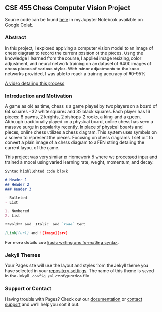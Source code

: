## CSE 455 Chess Computer Vision Project

Source code can be found [here](https://colab.research.google.com/drive/1OkZM3U4HsIIXVX5CmT4-wwfZzSpJKV-0?usp=sharing) in my Jupyter Notebook available on Google Colab.

### Abstract
In this project, I explored applying a computer vision model to an image of chess diagram to record the current position of the pieces. Using the knowledge I learned from the course, I applied image resizing, color adjustment, and neural network training on an dataset of 6400 images of chess pieces of various styles. With minor adjustments to the base networks provided, I was able to reach a training accuracy of 90-95%.

[A video detailing this process]()

### Introduction and Motivation
A game as old as time, chess is a game played by two players on a board of 64 squares - 32 white squares and 32 black squares. Each player has 16 pieces: 8 pawns, 2 knights, 2 bishops, 2 rooks, a king, and a queen. Although traditionally played on a physical board, online chess has seen a massive surge in popularity recently. In place of physical boards and pieces, online chess utilizes a chess diagram. This system uses symbols on a screen to represent the pieces. Focusing on chess diagrams, I set out to convert a plain image of a chess diagram to a FEN string detailing the current layout of the game.

This project was very similar to Homework 5 where we processed input and trained a model using varied learning rate, weight, momentum, and decay.




```markdown
Syntax highlighted code block

# Header 1
## Header 2
### Header 3

- Bulleted
- List

1. Numbered
2. List

**Bold** and _Italic_ and `Code` text

[Link](url) and ![Image](src)
```

For more details see [Basic writing and formatting syntax](https://docs.github.com/en/github/writing-on-github/getting-started-with-writing-and-formatting-on-github/basic-writing-and-formatting-syntax).

### Jekyll Themes

Your Pages site will use the layout and styles from the Jekyll theme you have selected in your [repository settings](https://github.com/fawful514/455_final/settings/pages). The name of this theme is saved in the Jekyll `_config.yml` configuration file.

### Support or Contact

Having trouble with Pages? Check out our [documentation](https://docs.github.com/categories/github-pages-basics/) or [contact support](https://support.github.com/contact) and we’ll help you sort it out.

